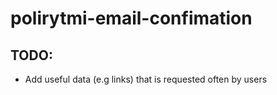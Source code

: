 # polirytmi-email-confimation

## TODO:
* Add useful data (e.g links) that is requested often by users
